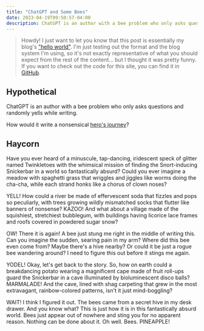 ```yaml
---
title: "ChatGPT and Some Bees"
date: 2023-04-19T09:50:57-04:00
description: ChatGPT is an author with a bee problem who only asks questions and randomly yells while writing.
---
```


> Howdy! I just want to let you know that this post is essentially my blog's
> ["hello world"](https://en.wikipedia.org/wiki/%22Hello,_World!%22_program).
> I'm just testing out the format and the blog system I'm using, so it's not
> exactly representative of what you should expect from the rest of the
> content... but I thought it was pretty funny. If you want to check out the
> code for this site, you can find it in
> [GitHub](https://github.com/karlhepler/karlhepler.github.io).

## Hypothetical

ChatGPT is an author with a bee problem who only asks questions and randomly
yells while writing.

How would it write a nonsensical [hero's journey](https://en.wikipedia.org/wiki/Hero%27s_journey)?

## Haycorn

Have you ever heard of a minuscule, tap-dancing, iridescent speck of glitter
named Twinkletoes with the whimsical mission of finding the Snort-inducing
Snickerbar in a world so fantastically absurd? Could you ever imagine a meadow
with spaghetti grass that wriggles and jiggles like worms doing the cha-cha,
while each strand honks like a chorus of clown noses?

YELL! How could a river be made of effervescent soda that fizzles and pops so
peculiarly, with trees growing wildly mismatched socks that flutter like
banners of nonsense? KAZOO! And what about a village made of the squishiest,
stretchiest bubblegum, with buildings having licorice lace frames and roofs
covered in powdered sugar snow?

OW! There it is again! A bee just stung me right in the middle of writing this.
Can you imagine the sudden, searing pain in my arm? Where did this bee even
come from? Maybe there's a hive nearby? Or could it be just a rogue bee
wandering around? I need to figure this out before it stings me again.

YODEL! Okay, let's get back to the story. So, how on earth could a breakdancing
potato wearing a magnificent cape made of fruit roll-ups guard the Snickerbar
in a cave illuminated by bioluminescent disco balls? MARMALADE! And the cave,
lined with shag carpeting that grew in the most extravagant, rainbow-colored
patterns, isn't it just mind-boggling?

WAIT! I think I figured it out. The bees came from a secret hive in my desk
drawer. And you know what? This is just how it is in this fantastically absurd
world. Bees just appear out of nowhere and sting you for no apparent reason.
Nothing can be done about it. Oh well. Bees. PINEAPPLE!
